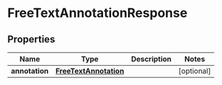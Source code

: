
# FreeTextAnnotationResponse

## Properties
Name | Type | Description | Notes
------------ | ------------- | ------------- | -------------
**annotation** | [**FreeTextAnnotation**](FreeTextAnnotation.md) |  |  [optional]



